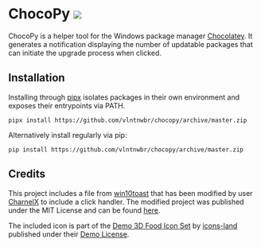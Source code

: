# ChocoPy ![](![](https://github.com/vlntnwbr/chocopy/workflows/Tests/badge.svg))

ChocoPy is a helper tool for the Windows package manager [Chocolatey][1]. It
generates a notification displaying the number of updatable packages that can
initiate the upgrade process when clicked.

## Installation
Installing through [pipx][1] isolates packages in their own environment and
exposes their entrypoints via PATH.
```
pipx install https://github.com/vlntnwbr/chocopy/archive/master.zip
```
Alternatively install regularly via pip: 
```
pip install https://github.com/vlntnwbr/chocopy/archive/master.zip
```

## Credits
This project includes a file from [win10toast][2] that has been modified by
user [CharnelX][3] to include a click handler. The modified project was 
published under the MIT License and can be found [here][4].

The included icon is part of the [Demo 3D Food Icon Set][5] by [icons-land][6]
published under their [Demo License][7].

[1]: https://chocolatey.org/
[2]: https://pypi.org/project/win10toast/
[3]: https://github.com/Charnelx
[4]: https://github.com/Charnelx/Windows-10-Toast-Notifications

[5]: http://www.icons-land.com/3d-food-png-icons.php
[6]: http://www.icons-land.com
[7]: http://www.icons-land.com/license-agreements.php#DemoLicenseAgreement
